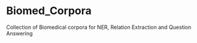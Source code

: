 # Biomed_Corpora
Collection of Biomedical corpora for NER, Relation Extraction and Question Answering
